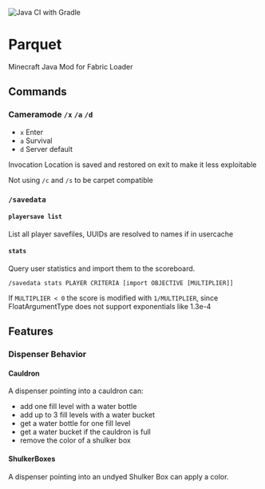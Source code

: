 ![Java CI with Gradle](https://github.com/kompetenzbolzen/parquet/workflows/Java%20CI%20with%20Gradle/badge.svg)

# Parquet

Minecraft Java Mod for Fabric Loader

## Commands

### Cameramode `/x` `/a` `/d`

* `x` Enter
* `a` Survival
* `d` Server default
	
Invocation Location is saved and restored on exit to make it less exploitable

Not using `/c` and `/s` to be carpet compatible

### `/savedata`

#### `playersave list`

List all player savefiles, UUIDs are resolved to names if in usercache

#### `stats`

Query user statistics and import them to the scoreboard. 

`/savedata stats PLAYER CRITERIA [import OBJECTIVE [MULTIPLIER]]`

If `MULTIPLIER < 0` the score is modified with `1/MULTIPLIER`, since FloatArgumentType does not support exponentials like 1.3e-4

## Features

### Dispenser Behavior

#### Cauldron
A dispenser pointing into a cauldron can:

* add one fill level with a water bottle
* add up to 3 fill levels with a water bucket
* get a water bottle for one fill level
* get a water bucket if the cauldron is full
* remove the color of a shulker box

#### ShulkerBoxes

A dispenser pointing into an undyed Shulker Box can apply a color.